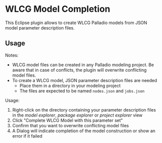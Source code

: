 # WLCG Model Completion

This Eclipse plugin allows to create WLCG Palladio models from JSON model parameter description files.

## Usage

Notes:

- WLCG model files can be created in any Palladio modeling project. Be aware that in case of conflicts, the plugin will overwrite conflicting model files.
- To create a WLCG model, JSON parameter description files are needed
    - Place them in a directory in your modeling project
    - The files are expected to be named `nodes.json` and `jobs.json`

Usage:

1. Right-click on the directory containing your parameter description files in the *model explorer*, *package explorer* or *project explorer* view
2. Click "Complete WLCG Model with this parameter set"
3. Confirm that you want to overwrite conflicting model files
4. A Dialog will indicate completion of the model construction or show an error if it failed
